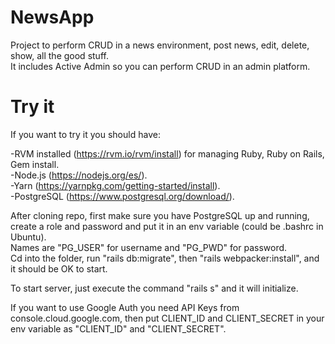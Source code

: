 # NewsApp

Project to perform CRUD in a news environment, post news, edit, delete, show, all the good stuff.  
It includes Active Admin so you can perform CRUD in an admin platform.

# Try it

If you want to try it you should have:

-RVM installed (https://rvm.io/rvm/install) for managing Ruby, Ruby on Rails, Gem install.  
-Node.js (https://nodejs.org/es/).  
-Yarn (https://yarnpkg.com/getting-started/install).  
-PostgreSQL (https://www.postgresql.org/download/).

After cloning repo, first make sure you have PostgreSQL up and running, create a role and password and put it in an env variable (could be .bashrc in Ubuntu).  
Names are "PG_USER" for username and "PG_PWD" for password.  
Cd into the folder, run "rails db:migrate", then "rails webpacker:install", and it should be OK to start.

To start server, just execute the command "rails s" and it will initialize.

If you want to use Google Auth you need API Keys from console.cloud.google.com, then put CLIENT_ID and CLIENT_SECRET in your env variable as "CLIENT_ID" and "CLIENT_SECRET".
